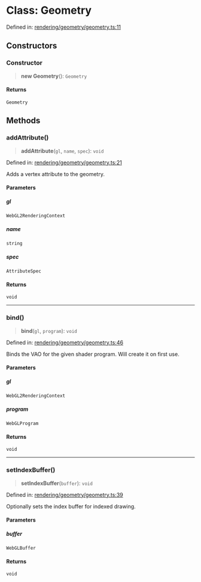 # Class: Geometry

Defined in: [rendering/geometry/geometry.ts:11](https://github.com/Forge-Game-Engine/Forge/blob/6eae4e51dbdc502818b1c2f3a3ffce9e4a1fd125/src/rendering/geometry/geometry.ts#L11)

## Constructors

### Constructor

> **new Geometry**(): `Geometry`

#### Returns

`Geometry`

## Methods

### addAttribute()

> **addAttribute**(`gl`, `name`, `spec`): `void`

Defined in: [rendering/geometry/geometry.ts:21](https://github.com/Forge-Game-Engine/Forge/blob/6eae4e51dbdc502818b1c2f3a3ffce9e4a1fd125/src/rendering/geometry/geometry.ts#L21)

Adds a vertex attribute to the geometry.

#### Parameters

##### gl

`WebGL2RenderingContext`

##### name

`string`

##### spec

`AttributeSpec`

#### Returns

`void`

***

### bind()

> **bind**(`gl`, `program`): `void`

Defined in: [rendering/geometry/geometry.ts:46](https://github.com/Forge-Game-Engine/Forge/blob/6eae4e51dbdc502818b1c2f3a3ffce9e4a1fd125/src/rendering/geometry/geometry.ts#L46)

Binds the VAO for the given shader program. Will create it on first use.

#### Parameters

##### gl

`WebGL2RenderingContext`

##### program

`WebGLProgram`

#### Returns

`void`

***

### setIndexBuffer()

> **setIndexBuffer**(`buffer`): `void`

Defined in: [rendering/geometry/geometry.ts:39](https://github.com/Forge-Game-Engine/Forge/blob/6eae4e51dbdc502818b1c2f3a3ffce9e4a1fd125/src/rendering/geometry/geometry.ts#L39)

Optionally sets the index buffer for indexed drawing.

#### Parameters

##### buffer

`WebGLBuffer`

#### Returns

`void`
